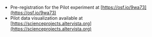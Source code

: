 - Pre-registration for the Pilot experiment at [https://osf.io/9wa73](https://osf.io/9wa73)
- Pilot data visualization available at [https://scienceprojects.altervista.org](https://scienceprojects.altervista.org)
